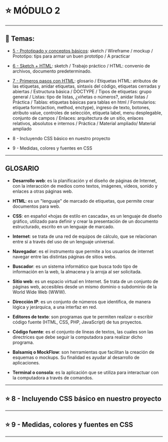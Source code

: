 # :star: MÓDULO 2

---

## :book: Temas:

- [5 - Prototipado y conceptos básicos](https://github.com/eugenia1984/frontend-syloper/blob/main/teoria/modulo2/prototipado.md): sketch / Wireframe / mockup / Prototipo: tips para armar un buen prototipo / A practicar

- [6 - Sketch + HTML](https://github.com/eugenia1984/frontend-syloper/blob/main/teoria/modulo2/sketch.md): sketch / Trabajo práctico / HTML: convenio de archivos, documento predeterminado.

- [7 - Primeros pasos con HTML](https://github.com/eugenia1984/frontend-syloper/blob/main/teoria/modulo2/primeros_pasos_html.md): glosario / Etiquetas HTML: atributos de las etiquetas, anidar etiquetas, sintaxis del código, etiquetas cerradas y abiertas / Estructura básica / DOCTYPE / Tipos de etiquetas: grupo general / Listas: tipo de listas, ¿viñetas o números?, anidar listas / Práctica / 
Tablas: etiquetas básicas para tablas en html / Formularios: etiqueta form(action, method, enctype), ingreso de texto, botones, atributo value, controles de selección, etiqueta label, menu desplegable, conjunto de campos / Enlaces: arquitectura de un sitio, enlaces relativos, absolutos e internos / Práctica / Material ampliado/ Material ampliado

- 8 - Incluyendo CSS básico en nuestro proyecto

- 9 - Medidas, colores y fuentes en CSS

---

## GLOSARIO

- **Desarrollo web**: es la planificación y el diseño de páginas de Internet, con la interacción de medios como textos, imágenes, vídeos, sonido y enlaces a otras páginas web.


- **HTML**: es un "lenguaje" de marcado de etiquetas, que permite crear documentos para web.


- **CSS**: en español «hojas de estilo en cascada», es un lenguaje de diseño gráfico, utilizado para definir y crear la presentación de un documento estructurado, escrito en un lenguaje de marcado.


- **Internet**: se trata de una red de equipos de cálculo, que se relacionan entre sí a través del uso de un lenguaje universal.


- **Navegador**: es el instrumento que permite a los usuarios de internet navegar entre las distintas páginas de sitios webs.


- **Buscador**: es un sistema informático que busca todo tipo de información en la web, la almacena y la arroja al ser solicitada.

- **Sitio web**: es un espacio virtual en Internet. Se trata de un conjunto de páginas web, accesibles desde un mismo dominio o subdominio de la World Wide Web (WWW).

- **Dirección IP**: es un conjunto de números que identifica, de manera lógica y jerárquica, a una interfaz en red. 

- **Editores de texto**: son programas que te permiten realizar o escribir código fuente (HTML, CSS, PHP, JavaScript) de tus proyectos.

- **Código fuente**: es el conjunto de líneas de textos, las cuales son las directrices que debe seguir la computadora para realizar dicho programa.

- **Balsamiq o MockFlow**: son herramientas que facilitan la creación de esquemas o mockups. Su finalidad es ayudar al desarrollo de aplicaciones.

- **Terminal o consola**: es la aplicación que se utiliza para interactuar con la computadora a través de comandos.

---

## :star: 8 - Incluyendo CSS básico en nuestro proyecto

---

## :star: 9 - Medidas, colores y fuentes en CSS

---
